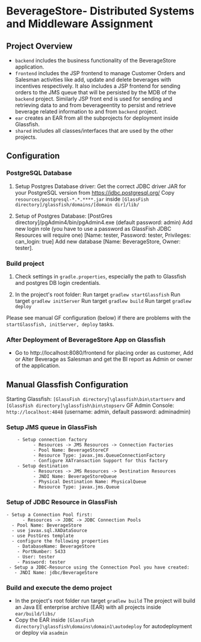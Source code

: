 # BeverageStore- Distributed Systems and Middleware Assignment

## Project Overview

- `backend` includes the business functionality of the BeverageStore application.
- `frontend` includes the JSP frontend to manage Customer Orders and Salesman activities like add, update and delete beverages with incentives respectively. It also includes a JSP frontend for sending orders to the JMS queue that will be persisted by the MDB of the `backend` project. Similarly JSP front end is used for sending and retrieving data to and from beverageentity to persist and retrieve beverage related information to and from `backend` project.
- `ear` creates an EAR from all the subprojects for deployment inside Glassfish.
- `shared` includes all classes/interfaces that are used by the other projects.

## Configuration

### PostgreSQL Database
1. Setup Postgres Database driver:
   Get the correct JDBC driver JAR for your PostgreSQL version from https://jdbc.postgresql.org/
   Copy `resources/postgresql-*.*.****.jar` inside `[GlassFish directory]/glassfish/domains/[domain dir]/lib/`

2. Setup of Postgres Database:
   [PostGres directory]/pgAdmin4/bin/pgAdmin4.exe (default password: admin)
   Add new login role (you have to use a password as GlassFish JDBC Resources will require one) [Name: tester, Password: tester, Privileges: can_login: true]
   Add new database [Name: BeverageStore, Owner: tester].

### Build project
1. Check settings in `gradle.properties`, especially the path to Glassfish and postgres DB login credentials.

2. In the project's root folder:
Run target `gradlew startGlassfish`
Run target `gradlew initServer`
Run target `gradlew build`
Run target `gradlew deploy`

Please see manual GF configuration (below) if there are problems with the `startGlassfish, initServer, deploy` tasks.

### After Deployment of BeverageStore App on Glassfish

- Go to http://localhost:8080/frontend for placing order as customer, Add or Alter Beverage as Salesman and get the BI report as Admin or owner of the application. 

## Manual Glassfish Configuration

Starting Glassfish: `[GlassFish directory]\glassfish\bin\startserv` and `[GlassFish directory]\glassfish\bin\stopserv`
GF Admin Console: `http://localhost:4848` (username: admin, default password: adminadmin)

### Setup JMS queue in GlassFish
        - Setup connection factory
              - Resources -> JMS Resources -> Connection Factories
              - Pool Name: BeverageStoreCF
              - Resource Type: javax.jms.QueueConnectionFactory
              - Configure XATransaction Support for this factory
        - Setup destination  
              - Resources -> JMS Resources -> Destination Resources
              - JNDI Name: BeverageStoreQueue
              - Physical Destination Name: PhysicalQueue
              - Resource Type: javax.jms.Queue

### Setup of JDBC Resource in GlassFish
  	- Setup a Connection Pool first:
          - Resources -> JDBC -> JDBC Connection Pools
  	  - Pool Name: BeverageStore
  	  - use javax.sql.XADataSource
  	  - use PostGres template
  	  - configure the following properties
  	  	- DatabaseName: BeverageStore
  	  	- PortNumber: 5433
  	  	- User: tester
  	  	- Password: tester
  	 - Setup a JDBC-Resource using the Connection Pool you have created:
  	   - JNDI Name: jdbc/BeverageStore

### Build and execute the demo project

- In the project's root folder run target `gradlew build`
    The project will build an Java EE enterprise archive (EAR) with all projects inside `ear/build/libs/`
- Copy the EAR inside `[GlassFish directory]\glassfish\domains\domain1\autodeploy` for autodeployment or deploy via `asadmin`
